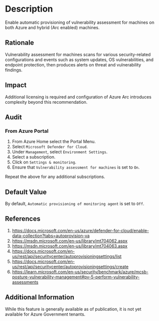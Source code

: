 # Description

Enable automatic provisioning of vulnerability assessment for machines on both Azure and hybrid (Arc enabled) machines.

## Rationale

Vulnerability assessment for machines scans for various security-related configurations and events such as system updates, OS vulnerabilities, and endpoint protection, then produces alerts on threat and vulnerability findings.

## Impact

Additional licensing is required and configuration of Azure Arc introduces complexity beyond this recommendation.

## Audit

### From Azure Portal

1. From Azure Home select the Portal Menu.
2. Select `Microsoft Defender for Cloud`.
3. Under `Management`, select `Environment Settings`.
4. Select a subscription.
5. Click on `Settings & monitoring`.
6. Ensure that `Vulnerability assessment for machines` is set to `On`.

Repeat the above for any additional subscriptions.

## Default Value

By default, `Automatic provisioning of monitoring agent` is set to `Off`.

## References

1. <https://docs.microsoft.com/en-us/azure/defender-for-cloud/enable-data-collection?tabs=autoprovision-va>
2. <https://msdn.microsoft.com/en-us/library/mt704062.aspx>
3. <https://msdn.microsoft.com/en-us/library/mt704063.aspx>
4. <https://docs.microsoft.com/en-us/rest/api/securitycenter/autoprovisioningsettings/list>
5. <https://docs.microsoft.com/en-us/rest/api/securitycenter/autoprovisioningsettings/create>
6. <https://learn.microsoft.com/en-us/security/benchmark/azure/mcsb-posture-vulnerability-management#pv-5-perform-vulnerability-assessments>

## Additional Information

While this feature is generally available as of publication, it is not yet available for Azure Government tenants.
